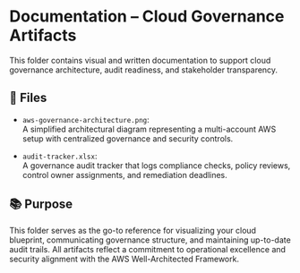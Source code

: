 # Documentation – Cloud Governance Artifacts

This folder contains visual and written documentation to support cloud governance architecture, audit readiness, and stakeholder transparency.

## 📄 Files

- `aws-governance-architecture.png`:  
  A simplified architectural diagram representing a multi-account AWS setup with centralized governance and security controls.

- `audit-tracker.xlsx`:  
  A governance audit tracker that logs compliance checks, policy reviews, control owner assignments, and remediation deadlines.

## 📚 Purpose

This folder serves as the go-to reference for visualizing your cloud blueprint, communicating governance structure, and maintaining up-to-date audit trails. All artifacts reflect a commitment to operational excellence and security alignment with the AWS Well-Architected Framework.


